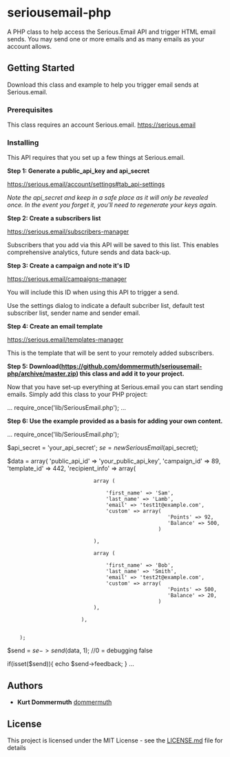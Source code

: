 # seriousemail-php

A PHP class to help access the Serious.Email API and trigger HTML email sends.  You may send one or more emails and as many emails as your account allows.

## Getting Started

Download this class and example to help you trigger email sends at Serious.email.

### Prerequisites

This class requires an account Serious.email.  https://serious.email

### Installing

This API requires that you set up a few things at Serious.email.

**Step 1: Generate a public_api_key and api_secret**

https://serious.email/account/settings#tab_api-settings

*Note the api_secret and keep in a safe place as it will only be revealed once.  In the event you forget it, you'll need to regenerate your keys again.*


**Step 2: Create a subscribers list**

https://serious.email/subscribers-manager

Subscribers that you add via this API will be saved to this list.  This enables comprehensive analytics, future sends and data back-up.


**Step 3: Create a campaign and note it's ID**

https://serious.email/campaigns-manager

You will include this ID when using this API to trigger a send.

Use the settings dialog to indicate a default subcriber list, default test subscriber list, sender name and sender email.


**Step 4: Create an email template**

https://serious.email/templates-manager

This is the template that will be sent to your remotely added subscribers.


**Step 5: Download(https://github.com/dommermuth/seriousemail-php/archive/master.zip) this class and add it to your project.**

Now that you have set-up everything at Serious.email you can start sending emails.  Simply add this class to your PHP project:

...
require_once('lib/SeriousEmail.php');
...


**Step 6: Use the example provided as a basis for adding your own content.**

...
require_once('lib/SeriousEmail.php');

$api_secret = 'your_api_secret';
$se = new SeriousEmail($api_secret);

$data = array(
		'public_api_id' => 'your_public_api_key', 
		'campaign_id' => 89,
		'template_id' => 442,
		'recipient_info' => array( 
		
								array (
								
									'first_name' => 'Sam',
									'last_name' => 'Lamb',
									'email' => 'test1t@example.com',
									'custom' => array(
														'Points' => 92,
														'Balance' => 500,
													 )
	
								),
								
								array (
								
									'first_name' => 'Bob',
									'last_name' => 'Smith',
									'email' => 'test2t@example.com',
									'custom' => array(
														'Points' => 500,
														'Balance' => 20,
													 )
								),
							
							),	
							
		
	    );

$send = $se->send($data, 1);  //0 = debugging false

if(isset($send)){
	echo $send->feedback;
}
...

## Authors

* **Kurt Dommermuth** [dommermuth](https://github.com/dommermuth)

## License

This project is licensed under the MIT License - see the [LICENSE.md](LICENSE.md) file for details

